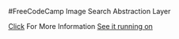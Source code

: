 #FreeCodeCamp Image Search Abstraction Layer


[Click](https://www.freecodecamp.com/challenges/image-search-abstraction-layer) For More Information
[See it running on ](https://fcc-img-search-abstraction-layer-ferzerkerx.c9users.io/api/imageSearch/dogs) 